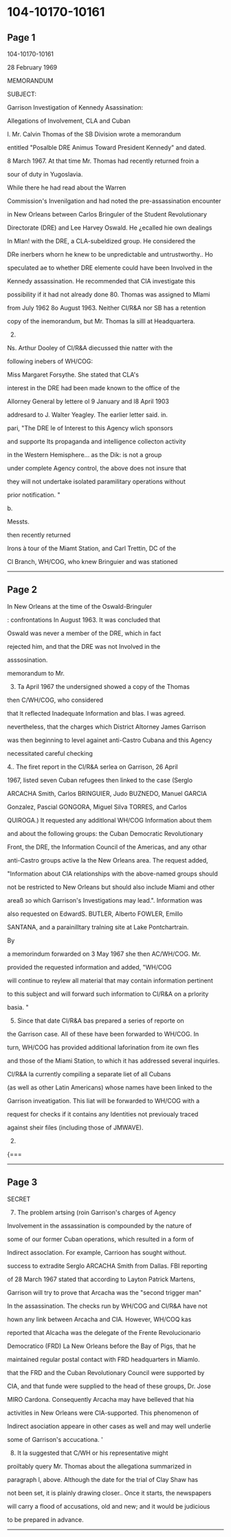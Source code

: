 # 104-10170-10161

## Page 1

104-10170-10161

28 February 1969

MEMORANDUM

SUBJECT:

Garrison Investigation of Kennedy Asassination:

Allegations of Involvement, CLA and Cuban

l. Mr. Calvin Thomas of the SB Division wrote a memorandum

entitled "Posalble DRE Animus Toward President Kennedy" and dated.

8 March 1967. At that time Mr. Thomas had recently returned froin a

sour of duty in Yugoslavia.

While there he had read about the Warren

Commission's Invenilgation and had noted the pre-assassination encounter

in New Orleans between Carlos Bringuler of the Student Revolutionary

Directorate (DRE) and Lee Harvey Oswald. He ¿ecalled hie own dealings

In Mlan! with the DRE, a CLA-subeldized group. He considered the

DRe inerbers whorn he knew to be unpredictable and untrustworthy.. Ho

speculated ae to whether DRE elemente could have been Involved in the

Kennedy assassination. He recommended that ClA investigate this

possibility if it had not already done 80. Thomas was assigned to Mlami

from July 1962 8o August 1963. Neither CI/R&A nor SB has a retention

copy of the inemorandum, but Mr. Thomas la silll at Headquartera.

2.

Ns. Arthur Dooley of CI/R&A diecussed thie natter with the

following inebers of WH/COG:

Miss Margaret Forsythe. She stated that CLA's

interest in the DRE had been made known to the office of the

Allorney General by lettere ol 9 January and l8 April 1903

addresard to J. Walter Yeagley. The earlier letter said. in.

pari, "The DRE le of Interest to this Agency wlich sponsors

and supporte Its propaganda and intelligence collecton activity

in the Western Hemisphere... as the Dik: is not a group

under complete Agency control, the above does not insure that

they will not undertake isolated paramilitary operations without

prior notification. "

b.

Messts.

then recently returned

Irons à tour of the Miamt Station, and Carl Trettin, DC of the

Cl Branch, WH/COG, who knew Bringuier and was stationed

---

## Page 2

In New Orleans at the time of the Oswald-Bringuler

: confrontations In August 1963. It was concluded that

Oswald was never a member of the DRE, which in fact

rejected him, and that the DRE was not Involved in the

asssosination.

memorandum to Mr.

3. Ta April 1967 the undersigned showed a copy of the Thomas

then C/WH/COG, who considered

that lt reflected Inadequate Information and blas. I was agreed.

nevertheless, that the charges which District Altorney James Garrison

was then beginning to level againet anti-Castro Cubana and this Agency

necessitated careful checking

4.. The firet report in the CI/R&A serlea on Garrison, 26 April

1967, listed seven Cuban refugees then linked to the case (Serglo

ARCACHA Smith, Carlos BRINGUIER, Judo BUZNEDO, Manuel GARCIA

Gonzalez, Pascial GONGORA, Miguel Silva TORRES, and Carlos

QUIROGA.) It requested any additlonal WH/COG Information about them

and about the following groups: the Cuban Democratic Revolutionary

Front, the DRE, the Information Council of the Americas, and any othar

anti-Castro groups active la the New Orleans area. The request added,

"Information about CIA relationships with the above-named groups should

not be restricted to New Orleans but should also include Miami and other

areaß зo which Garrison's Investigations may lead.". Information was

also requested on EdwardS. BUTLER, Alberto FOWLER, Emillo

SANTANA, and a parainilltary tralning site at Lake Pontchartrain.

By

a memorindum forwarded on 3 May 1967 she then AC/WH/COG. Mr.

provided the requested information and added, "WH/COG

will continue to reylew all material that may contain information pertinent

to this subject and will forward such information to CI/R&A on a prlority

basia. "

5. Since that date CI/R&A bas prepared a series of reporte on

the Garrison case. All of these have been forwarded to WH/COG. In

turn, WH/COG has provided additional laforination from ite own fles

and those of the Miami Station, to which it has addressed several inquirles.

Cl/R&A la currently compiling a separate liet of all Cubans

(as well as other Latin Americans) whose names have been linked to the

Garrison inveatigation. This liat will be forwarded to WH/COG with a

request for checks if it contains any Identities not previoualy traced

against sheir files (including those of JMWAVE).

2.

{===

---

## Page 3

SECRET

7. The problem artsing (roin Garrison's charges of Agency

Involvement in the assassination is compounded by the nature of

some of our former Cuban operations, which resulted in a form of

Indirect assoclation. For example, Carrioon has sought without.

success to extradite Serglo ARCACHA Smith from Dallas. FBI reporting

of 28 March 1967 stated that according to Layton Patrick Martens,

Garrison will try to prove that Arcacha was the "second trigger man"

In the assassination. The checks run by WH/COG and CI/R&A have not

hown any link between Arcacha and CIA. However, WH/COQ kas

reported that Alcacha was the delegate of the Frente Revolucionario

Democratico (FRD) La New Orleans before the Bay of Pigs, that he

maintained regular postal contact with FRD headquarters in Miamlo.

that the FRD and the Cuban Revolutionary Council were supported by

CIA, and that funde were supplied to the head of these groups, Dr. Jose

MIRO Cardona. Consequently Arcacha may have belleved that hia

activitles in New Orleans were ClA-supported. This phenomenon of

Indirect asociation appeare in other cases as well and may well underlie

some of Garrison's accucationa. '

8. It la suggested that C/WH or his representative might

proiltably query Mr. Thomas about the allegationa summarized in

paragraph l, above. Although the date for the trial of Clay Shaw has

not been set, it is plainly drawing closer.. Once it starts, the newspapers

will carry a flood of accusations, old and new; and it would be judicious

to be prepared in advance.

---

